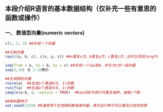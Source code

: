 ## 本段介绍R语言的基本数据结构（仅补充一些有意思的函数或操作）  

### 一、 数值型向量(numeric vectors)
```R
c(1, 2, 3) ##形成一个向量

##分割向量
rep(c(a, b, c), c(x, y, z)) ##a重复x次。b重复y次，c重复z次；还可以添加length.out和times参数控制

seq(from = a, to = b, by = c) ##形成一个从a到b，步长为c的一段向量
seq(1,10) 与 1:10等价

##生成随机向量
rnorm(a)  ##生成a个满足N(0, 1)的数
runif(a)  ##生成a个满足U(0, 1)的数
sample(a:b, c, replace = TRUE)  ##从a到b中进行可重复抽样，抽取c个数

##随机数种子
set.seed(1234) ##通常用于生成随机数或者向量，再次运行种子可以重现之前的结果



